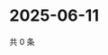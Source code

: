 # 2025-06-11

共 0 条

<!-- BEGIN ZHIHUQUESTIONS -->
<!-- 最后更新时间 Wed Jun 11 2025 15:11:58 GMT+0800 (China Standard Time) -->

<!-- END ZHIHUQUESTIONS -->
